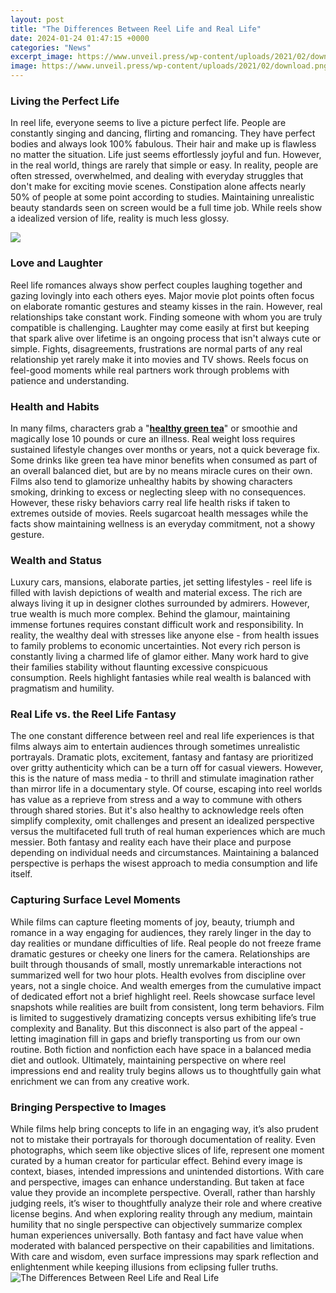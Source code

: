 ```yaml
---
layout: post
title: "The Differences Between Reel Life and Real Life"
date: 2024-01-24 01:47:15 +0000
categories: "News"
excerpt_image: https://www.unveil.press/wp-content/uploads/2021/02/download.png
image: https://www.unveil.press/wp-content/uploads/2021/02/download.png
---
```


### Living the Perfect Life
In reel life, everyone seems to live a picture perfect life. People are constantly singing and dancing, flirting and romancing. They have perfect bodies and always look 100% fabulous. Their hair and make up is flawless no matter the situation. Life just seems effortlessly joyful and fun. However, in the real world, things are rarely that simple or easy. In reality, people are often stressed, overwhelmed, and dealing with everyday struggles that don't make for exciting movie scenes. Constipation alone affects nearly 50% of people at some point according to studies. Maintaining unrealistic beauty standards seen on screen would be a full time job. While reels show a idealized version of life, reality is much less glossy. 

![](https://image.slidesharecdn.com/reellifevsreallife-120929061258-phpapp02/95/reel-life-vs-real-life-7-728.jpg?cb=1348900599)
### Love and Laughter 
Reel life romances always show perfect couples laughing together and gazing lovingly into each others eyes. Major movie plot points often focus on elaborate romantic gestures and steamy kisses in the rain. However, real relationships take constant work. Finding someone with whom you are truly compatible is challenging. Laughter may come easily at first but keeping that spark alive over lifetime is an ongoing process that isn't always cute or simple. Fights, disagreements, frustrations are normal parts of any real relationship yet rarely make it into movies and TV shows. Reels focus on feel-good moments while real partners work through problems with patience and understanding.
### Health and Habits
In many films, characters grab a "**[healthy green tea](https://store.fi.io.vn/funny-chihuahuas-easter-day-bunny-eggs-easter-costume-womens-chihuahua-dog)**" or smoothie and magically lose 10 pounds or cure an illness. Real weight loss requires sustained lifestyle changes over months or years, not a quick beverage fix. Some drinks like green tea have minor benefits when consumed as part of an overall balanced diet, but are by no means miracle cures on their own. Films also tend to glamorize unhealthy habits by showing characters smoking, drinking to excess or neglecting sleep with no consequences. However, these risky behaviors carry real life health risks if taken to extremes outside of movies. Reels sugarcoat health messages while the facts show maintaining wellness is an everyday commitment, not a showy gesture. 
### Wealth and Status 
Luxury cars, mansions, elaborate parties, jet setting lifestyles - reel life is filled with lavish depictions of wealth and material excess. The rich are always living it up in designer clothes surrounded by admirers. However, true wealth is much more complex. Behind the glamour, maintaining immense fortunes requires constant difficult work and responsibility. In reality, the wealthy deal with stresses like anyone else - from health issues to family problems to economic uncertainties. Not every rich person is constantly living a charmed life of glamor either. Many work hard to give their families stability without flaunting excessive conspicuous consumption. Reels highlight fantasies while real wealth is balanced with pragmatism and humility.
### Real Life vs. the Reel Life Fantasy
The one constant difference between reel and real life experiences is that films always aim to entertain audiences through sometimes unrealistic portrayals. Dramatic plots, excitement, fantasy and fantasy are prioritized over gritty authenticity which can be a turn off for casual viewers. However, this is the nature of mass media - to thrill and stimulate imagination rather than mirror life in a documentary style. Of course, escaping into reel worlds has value as a reprieve from stress and a way to commune with others through shared stories. But it's also healthy to acknowledge reels often simplify complexity, omit challenges and present an idealized perspective versus the multifaceted full truth of real human experiences which are much messier. Both fantasy and reality each have their place and purpose depending on individual needs and circumstances. Maintaining a balanced perspective is perhaps the wisest approach to media consumption and life itself.
### Capturing Surface Level Moments 
While films can capture fleeting moments of joy, beauty, triumph and romance in a way engaging for audiences, they rarely linger in the day to day realities or mundane difficulties of life. Real people do not freeze frame dramatic gestures or cheeky one liners for the camera. Relationships are built through thousands of small, mostly unremarkable interactions not summarized well for two hour plots. Health evolves from discipline over years, not a single choice. And wealth emerges from the cumulative impact of dedicated effort not a brief highlight reel. 
Reels showcase surface level snapshots while realities are built from consistent, long term behaviors. Film is limited to suggestively dramatizing concepts versus exhibiting life’s true complexity and Banality. But this disconnect is also part of the appeal - letting imagination fill in gaps and briefly transporting us from our own routine. Both fiction and nonfiction each have space in a balanced media diet and outlook. Ultimately, maintaining perspective on where reel impressions end and reality truly begins allows us to thoughtfully gain what enrichment we can from any creative work.
### Bringing Perspective to Images 
While films help bring concepts to life in an engaging way, it’s also prudent not to mistake their portrayals for thorough documentation of reality. Even photographs, which seem like objective slices of life, represent one moment curated by a human creator for particular effect. Behind every image is context, biases, intended impressions and unintended distortions. With care and perspective, images can enhance understanding. But taken at face value they provide an incomplete perspective.
Overall, rather than harshly judging reels, it’s wiser to thoughtfully analyze their role and where creative license begins. And when exploring reality through any medium, maintain humility that no single perspective can objectively summarize complex human experiences universally. Both fantasy and fact have value when moderated with balanced perspective on their capabilities and limitations. With care and wisdom, even surface impressions may spark reflection and enlightenment while keeping illusions from eclipsing fuller truths.
![The Differences Between Reel Life and Real Life](https://www.unveil.press/wp-content/uploads/2021/02/download.png)